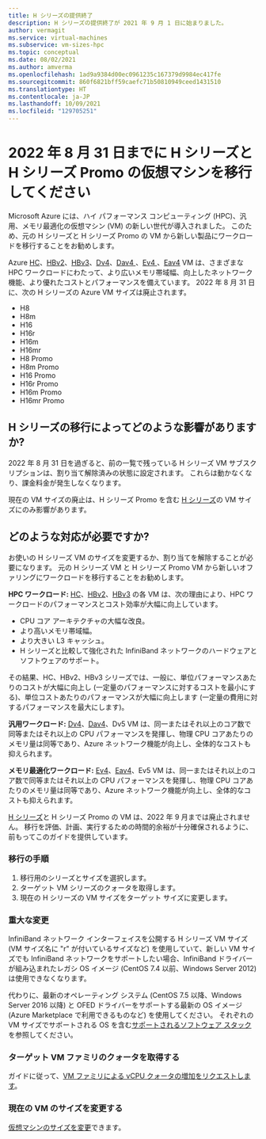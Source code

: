 ```yaml
---
title: H シリーズの提供終了
description: H シリーズの提供終了が 2021 年 9 月 1 日に始まりました。
author: vermagit
ms.service: virtual-machines
ms.subservice: vm-sizes-hpc
ms.topic: conceptual
ms.date: 08/02/2021
ms.author: amverma
ms.openlocfilehash: 1ad9a9384d00ec0961235c167379d9984ec417fe
ms.sourcegitcommit: 860f6821bff59caefc71b50810949ceed1431510
ms.translationtype: HT
ms.contentlocale: ja-JP
ms.lasthandoff: 10/09/2021
ms.locfileid: "129705251"
---
```

# <a name="migrate-your-h-and-h-series-promo-virtual-machines-by-august-31-2022"></a>2022 年 8 月 31 日までに H シリーズと H シリーズ Promo の仮想マシンを移行してください

Microsoft Azure には、ハイ パフォーマンス コンピューティング (HPC)、汎用、メモリ最適化の仮想マシン (VM) の新しい世代が導入されました。 このため、元の H シリーズと H シリーズ Promo の VM から新しい製品にワークロードを移行することをお勧めします。

Azure [HC](hc-series.md)、[HBv2](hbv2-series.md)、[HBv3](hbv3-series.md)、[Dv4](dv4-dsv4-series.md)、[Dav4 ](dav4-dasv4-series.md)、[Ev4 ](ev4-esv4-series.md)、[Eav4](eav4-easv4-series.md) VM は、さまざまな HPC ワークロードにわたって、より広いメモリ帯域幅、向上したネットワーク機能、より優れたコストとパフォーマンスを備えています。 2022 年 8 月 31 日に、次の H シリーズの Azure VM サイズは廃止されます。

- H8
- H8m
- H16
- H16r
- H16m
- H16mr
- H8 Promo
- H8m Promo
- H16 Promo
- H16r Promo
- H16m Promo
- H16mr Promo

## <a name="how-does-the-h-series-migration-affect-me"></a>H シリーズの移行によってどのような影響がありますか?

2022 年 8 月 31 日を過ぎると、前の一覧で残っている H シリーズ VM サブスクリプションは、割り当て解除済みの状態に設定されます。 これらは動かなくなり、課金料金が発生しなくなります。

現在の VM サイズの廃止は、H シリーズ Promo を含む [H シリーズ](h-series.md)の VM サイズにのみ影響があります。

## <a name="what-actions-should-i-take"></a>どのような対応が必要ですか?

お使いの H シリーズ VM のサイズを変更するか、割り当てを解除することが必要になります。 元の H シリーズ VM と H シリーズ Promo VM から新しいオファリングにワークロードを移行することをお勧めします。

**HPC ワークロード:** [HC](hc-series.md)、[HBv2](hbv2-series.md)、[HBv3](hbv3-series.md) の各 VM は、次の理由により、HPC ワークロードのパフォーマンスとコスト効率が大幅に向上しています。

- CPU コア アーキテクチャの大幅な改良。
- より高いメモリ帯域幅。
- より大きい L3 キャッシュ。
- H シリーズと比較して強化された InfiniBand ネットワークのハードウェアとソフトウェアのサポート。

その結果、HC、HBv2、HBv3 シリーズでは、一般に、単位パフォーマンスあたりのコストが大幅に向上し (一定量のパフォーマンスに対するコストを最小にする)、単位コストあたりのパフォーマンスが大幅に向上します (一定量の費用に対するパフォーマンスを最大にします)。

**汎用ワークロード:** [Dv4](dv4-dsv4-series.md)、[Dav4](dav4-dasv4-series.md)、Dv5 VM は、同一またはそれ以上のコア数で同等またはそれ以上の CPU パフォーマンスを発揮し、物理 CPU コアあたりのメモリ量は同等であり、Azure ネットワーク機能が向上し、全体的なコストも抑えられます。

**メモリ最適化ワークロード:** [Ev4](ev4-esv4-series.md)、[Eav4](eav4-easv4-series.md)、Ev5 VM は、同一またはそれ以上のコア数で同等またはそれ以上の CPU パフォーマンスを発揮し、物理 CPU コアあたりのメモリ量は同等であり、Azure ネットワーク機能が向上し、全体的なコストも抑えられます。

[H シリーズ](h-series.md)と H シリーズ Promo の VM は、2022 年 9 月までは廃止されません。 移行を評価、計画、実行するための時間的余裕が十分確保されるように、前もってこのガイドを提供しています。

### <a name="migration-steps"></a>移行の手順

1. 移行用のシリーズとサイズを選択します。
1. ターゲット VM シリーズのクォータを取得します。
1. 現在の H シリーズの VM サイズをターゲット サイズに変更します。

### <a name="breaking-changes"></a>重大な変更

InfiniBand ネットワーク インターフェイスを公開する H シリーズ VM サイズ (VM サイズ名に "r" が付いているサイズなど) を使用していて、新しい VM サイズでも InfiniBand ネットワークをサポートしたい場合、InfiniBand ドライバーが組み込まれたレガシ OS イメージ (CentOS 7.4 以前、Windows Server 2012) は使用できなくなります。

代わりに、最新のオペレーティング システム (CentOS 7.5 以降、Windows Server 2016 以降) と OFED ドライバーをサポートする最新の OS イメージ (Azure Marketplace で利用できるものなど) を使用してください。 それぞれの VM サイズでサポートされる OS を含む[サポートされるソフトウェア スタック](hbv3-series.md#get-started)を参照してください。

### <a name="get-a-quota-for-the-target-vm-family"></a>ターゲット VM ファミリのクォータを取得する

ガイドに従って、[VM ファミリによる vCPU クォータの増加をリクエストします](../azure-portal/supportability/per-vm-quota-requests.md)。

### <a name="resize-the-current-vm"></a>現在の VM のサイズを変更する

[仮想マシンのサイズを変更](resize-vm.md)できます。
